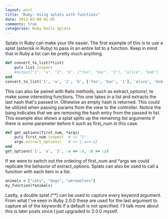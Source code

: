 ```yaml
---
layout: post
title: "Ruby: Using splats with functions"
date: 2013-03-08 01:05
comments: true
categories: Ruby Rails Splats
---
```


Splats in Ruby can make your life easier.  The first example of this is to use a splat (asterisk in Ruby) to pass in an entire list to a function. Keep in mind that in Ruby a list can be pretty much anything.

``` ruby asteriskExample.rb
def convert_to_list(*list)
	puts list.inspect
	#output["1", "a", "2", "b", ["foo", "bar", "1"], "alice", "bob"]
end
convert_to_list('1', 'a', '2', 'b', ['foo', 'bar', '1'], 'alice', 'bob')
```


<!--more-->


This can also be paired with Rails methods, such as extract_options!, to make some interesting functions.  This one takes in a list and extracts the last hash that's passed in.  Othewise an empty hash is returned.  This could be utilized when passing params from the view to the controller. Notice the bang indicates that we are removing the hash entry from the passed in list.  This example also shows a splat splits up the remaining list arguments if there is some parameter before it such as first_num in this case.

``` ruby hashExample.rb
def get_options(first_num, *args)
	puts first_num.inspect 	# => "1"
	args.extract_options!	# => {:a=>:x}
end
get_options('1', 'a', '2', :a => :x, :b => :y)
```

If we were to switch out the ordering of first_num and *args we could replicate the behavior of extract_options.  Splats can also be used to call a function with each item in a list.

``` ruby splatArgument.rb
animals = ["cats", "dogs", "werewolves"]
my_function(*animals)
```

Lastly, a double splat (**) can be used to capture every keyword argument.  From what I've seen in Ruby 2.0.0 these are used for the last argument to capture all of the keywords if a default is not specified.  I'll talk more about this is later posts since I just upgraded to 2.0.0 myself.